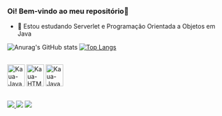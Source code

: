 ### Oi! Bem-vindo ao meu repositório👋

- 🌱 Estou estudando Serverlet e Programação Orientada a Objetos em Java 

![Anurag's GitHub stats](https://github-readme-stats.vercel.app/api?username=KauaVilasBoas&show_icons=true&theme=merko)
[![Top Langs](https://github-readme-stats.vercel.app/api/top-langs/?username=KauaVilasBoas&hide_progress=true&theme=merko)](https://github.com/KauaVilasBoas/github-readme-stats)
<div style="display: inline-block;"><br>
        <img alt="Kaua-Java" height="50" width="40" src="https://cdn.jsdelivr.net/gh/devicons/devicon/icons/java/java-original-wordmark.svg"/>
        <img alt="Kaua-HTML" height="50" width="40" src="https://cdn.jsdelivr.net/gh/devicons/devicon/icons/html5/html5-original-wordmark.svg"/>
        <img alt="Kaua-Java" height="50" width="40" src="https://cdn.jsdelivr.net/gh/devicons/devicon/icons/css3/css3-original-wordmark.svg"/>
</div>

##

<div>
   <a href="https://www.linkedin.com/in/kau%C3%A3-vilas-boas-375357225/" target="_blank"> <img src="https://img.shields.io/badge/LinkedIn-0077B5?style=for-the-badge&logo=linkedin&logoColor=white"> </a>
   <a href="https://www.instagram.com/kauacaldeira._/" target="_blank"> <img src="https://img.shields.io/badge/Instagram-E4405F?style=for-the-badge&logo=instagram&logoColor=white" ></a>
   <a href= "mailto:kauacaldeira@hotmail.com" target="_blank"> <img src="https://img.shields.io/badge/Microsoft_Outlook-0078D4?style=for-the-badge&logo=microsoft-outlook&logoColor=white" ></a>
</div>
